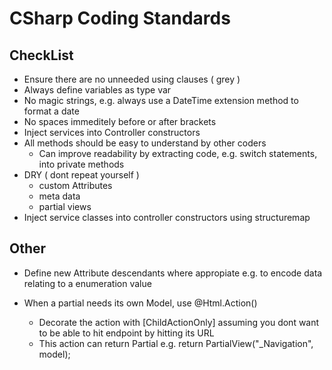 # CSharp Coding Standards

## CheckList
* Ensure there are no unneeded using clauses ( grey )
* Always define variables as type var
* No magic strings, e.g. always use a DateTime extension method to format a date
* No spaces immeditely before or after brackets
* Inject services into Controller constructors 
* All methods should be easy to understand by other coders
	* Can improve readability by extracting code, e.g. switch statements, into private methods
* DRY ( dont repeat yourself )
	* custom Attributes
	* meta data
	* partial views
* Inject service classes into controller constructors using structuremap

## Other
* Define new Attribute descendants where appropiate e.g. to encode data relating to a enumeration value

* When a partial needs its own Model, use @Html.Action()
	* Decorate the action with [ChildActionOnly] assuming you dont want to be able to hit endpoint by hitting its URL
	* This action can return Partial e.g.  return PartialView("_Navigation", model);


	